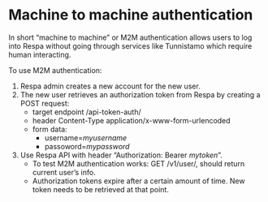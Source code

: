 # Machine to machine authentication
In short “machine to machine” or M2M authentication allows users to log into Respa without going through services like Tunnistamo which require human interacting.

To use M2M authentication:
1. Respa admin creates a new account for the new user.
2. The new user retrieves an authorization token from Respa by creating a POST request:
   * target endpoint <Respa URL>/api-token-auth/
   * header Content-Type application/x-www-form-urlencoded
   * form data:
     * username=*myusername*
     * passoword=*mypassword*
3. Use Respa API with header “Authorization: Bearer *mytoken*”.
   * To test M2M authentication works: GET <Respa URL>/v1/user/, should return current user’s info.
   * Authorization tokens expire after a certain amount of time. New token needs to be retrieved at that point.

